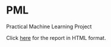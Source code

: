 # PML
Practical Machine Learning Project

Click <A href="https://milindnirgun.github.io/PML/PML_Report.html">here</A> for the report in HTML format.

